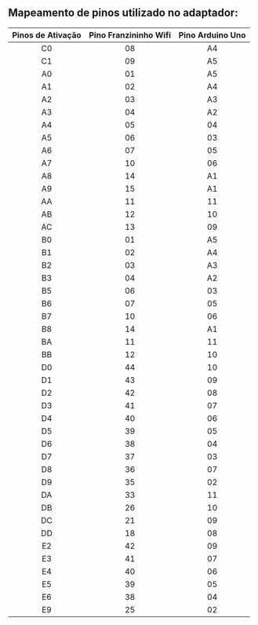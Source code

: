 ## Mapeamento de pinos utilizado no adaptador:

| Pinos de Ativação | Pino Franzininho Wifi | Pino Arduino Uno |
| :---------------: | :-------------------: | :--------------: |
|        C0         |          08           |        A4        |
|        C1         |          09           |        A5        |
|        A0         |          01           |        A5        |
|        A1         |          02           |        A4        |
|        A2         |          03           |        A3        |
|        A3         |          04           |        A2        |
|        A4         |          05           |        04        |
|        A5         |          06           |        03        |
|        A6         |          07           |        05        |
|        A7         |          10           |        06        |
|        A8         |          14           |        A1        |
|        A9         |          15           |        A1        |
|        AA         |          11           |        11        |
|        AB         |          12           |        10        |
|        AC         |          13           |        09        |
|        B0         |          01           |        A5        |
|        B1         |          02           |        A4        |
|        B2         |          03           |        A3        |
|        B3         |          04           |        A2        |
|        B5         |          06           |        03        |
|        B6         |          07           |        05        |
|        B7         |          10           |        06        |
|        B8         |          14           |        A1        |
|        BA         |          11           |        11        |
|        BB         |          12           |        10        |
|        D0         |          44           |        10        |
|        D1         |          43           |        09        |
|        D2         |          42           |        08        |
|        D3         |          41           |        07        |
|        D4         |          40           |        06        |
|        D5         |          39           |        05        |
|        D6         |          38           |        04        |
|        D7         |          37           |        03        |
|        D8         |          36           |        07        |
|        D9         |          35           |        02        |
|        DA         |          33           |        11        |
|        DB         |          26           |        10        |
|        DC         |          21           |        09        |
|        DD         |          18           |        08        |
|        E2         |          42           |        09        |
|        E3         |          41           |        07        |
|        E4         |          40           |        06        |
|        E5         |          39           |        05        |
|        E6         |          38           |        04        |
|        E9         |          25           |        02        |